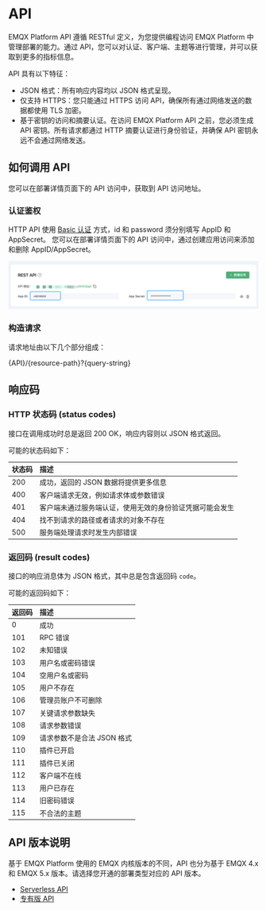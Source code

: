 # API

EMQX Platform API 遵循 RESTful 定义，为您提供编程访问 EMQX Platform 中管理部署的能力。通过 API，您可以对认证、客户端、主题等进行管理，并可以获取到更多的指标信息。

API 具有以下特征：

- JSON 格式：所有响应内容均以 JSON 格式呈现。
- 仅支持 HTTPS：您只能通过 HTTPS 访问 API，确保所有通过网络发送的数据都使用 TLS 加密。
- 基于密钥的访问和摘要认证。在访问 EMQX Platform API 之前，您必须生成 API 密钥。所有请求都通过 HTTP 摘要认证进行身份验证，并确保 API 密钥永远不会通过网络发送。

## 如何调用 API

您可以在部署详情页面下的 API 访问中，获取到 API 访问地址。

### 认证鉴权

HTTP API 使用 [Basic 认证](https://zh.m.wikipedia.org/zh-hans/HTTP%E5%9F%BA%E6%9C%AC%E8%AE%A4%E8%AF%81) 方式，id 和 password 须分别填写 AppID 和 AppSecret。 您可以在部署详情页面下的 API 访问中，通过创建应用访问来添加和删除 AppID/AppSecret。

![api-app](./_assets/api_secret.png)

### 构造请求

请求地址由以下几个部分组成：

{API}/{resource-path}?{query-string}

## 响应码

### HTTP 状态码 (status codes)

接口在调用成功时总是返回 200 OK，响应内容则以 JSON 格式返回。

可能的状态码如下：

| 状态码 | 描述                                                     |
| :----- | :------------------------------------------------------- |
| 200    | 成功，返回的 JSON 数据将提供更多信息                     |
| 400    | 客户端请求无效，例如请求体或参数错误                     |
| 401    | 客户端未通过服务端认证，使用无效的身份验证凭据可能会发生 |
| 404    | 找不到请求的路径或者请求的对象不存在                     |
| 500    | 服务端处理请求时发生内部错误                             |

### 返回码 (result codes)

接口的响应消息体为 JSON 格式，其中总是包含返回码 `code`。

可能的返回码如下：

| 返回码 | 描述                       |
| :----- | :------------------------- |
| 0      | 成功                       |
| 101    | RPC 错误                   |
| 102    | 未知错误                   |
| 103    | 用户名或密码错误           |
| 104    | 空用户名或密码             |
| 105    | 用户不存在                 |
| 106    | 管理员账户不可删除         |
| 107    | 关键请求参数缺失           |
| 108    | 请求参数错误               |
| 109    | 请求参数不是合法 JSON 格式 |
| 110    | 插件已开启                 |
| 111    | 插件已关闭                 |
| 112    | 客户端不在线               |
| 113    | 用户已存在                 |
| 114    | 旧密码错误                 |
| 115    | 不合法的主题               |

## API 版本说明

基于 EMQX Platform 使用的 EMQX 内核版本的不同，API 也分为基于 EMQX 4.x 和 EMQX 5.x 版本。请选择您开通的部署类型对应的 API 版本。

- [Serverless API](./serverless.md)
- [专有版 API](https://docs.emqx.com/zh/cloud/latest/api/dedicated)

